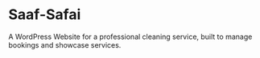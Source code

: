 # Saaf-Safai
A WordPress Website for a professional cleaning service, built to manage bookings and showcase services.
